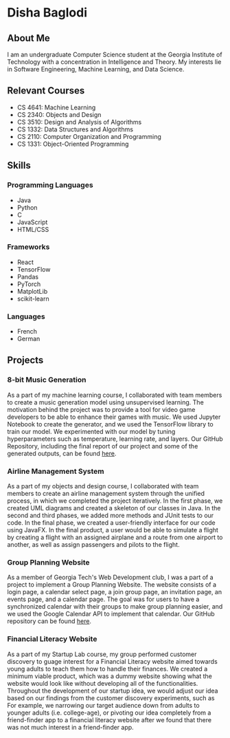 # Disha Baglodi
## About Me
I am an undergraduate Computer Science student at the Georgia Institute of Technology with a concentration in Intelligence and Theory. My interests lie in Software Engineering, Machine Learning, and Data Science.

## Relevant Courses
- CS 4641: Machine Learning
- CS 2340: Objects and Design
- CS 3510: Design and Analysis of Algorithms
- CS 1332: Data Structures and Algorithms
- CS 2110: Computer Organization and Programming
- CS 1331: Object-Oriented Programming

## Skills
### Programming Languages
- Java
- Python
- C
- JavaScript
- HTML/CSS
### Frameworks
- React
- TensorFlow
- Pandas
- PyTorch
- MatplotLib
- scikit-learn
### Languages
- French
- German

## Projects
### 8-bit Music Generation
As a part of my machine learning course, I collaborated with team members to create a music generation model using unsupervised learning. The motivation behind the project was to provide a tool for video game developers to be able to enhance their games with music. We used Jupyter Notebook to create the generator, and we used the TensorFlow library to train our model. We experimented with our model by tuning hyperparameters such as temperature, learning rate, and layers. Our GitHub Repository, including the final report of our project and some of the generated outputs, can be found [here](https://github.com/CasonHarrison/casonharrison.github.io).
### Airline Management System
As a part of my objects and design course, I collaborated with team members to create an airline management system through the unified process, in which we completed the project iteratively. In the first phase, we created UML diagrams and created a skeleton of our classes in Java. In the second and third phases, we added more methods and JUnit tests to our code. In the final phase, we created a user-friendly interface for our code using JavaFX. In the final product, a user would be able to simulate a flight by creating a flight with an assigned airplane and a route from one airport to another, as well as assign passengers and pilots to the flight.
### Group Planning Website
As a member of Georgia Tech's Web Development club, I was a part of a project to implement a Group Planning Website. The website consists of a login page, a calendar select page, a join group page, an invitation page, an events page, and a calendar page. The goal was for users to have a synchronized calendar with their groups to make group planning easier, and we used the Google Calendar API to implement that calendar. Our GitHub repository can be found [here](https://github.com/GT-WebDev-Group-Planning/group-planning).
### Financial Literacy Website
As a part of my Startup Lab course, my group performed customer discovery to guage interest for a Financial Literacy website aimed towards young adults to teach them how to handle their finances. We created a minimum viable product, which was a dummy website showing what the website would look like without developing all of the functionalities. Throughout the development of our startup idea, we would adjust our idea based on our findings from the customer discovery experiments, such as For example, we narrowing our target audience down from adults to younger adults (i.e. college-age), or pivoting our idea completely from a friend-finder app to a financial literacy website after we found that there was not much interest in a friend-finder app.
